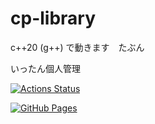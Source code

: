 # cp-library

c++20 (g++) で動きます　たぶん

いったん個人管理

[![Actions Status](https://github.com/Oxojo/cp-library/workflows/verify/badge.svg)](https://github.com/Oxojo/cp-library/actions)

[![GitHub Pages](https://img.shields.io/static/v1?label=GitHub+Pages&message=+&color=brightgreen&logo=github)](https://Oxojo.github.io/cp-library/)